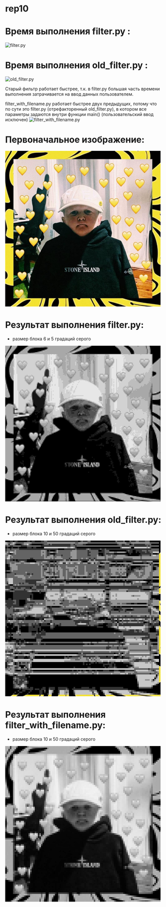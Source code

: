 # rep10

# Время выполнения filter.py :
![filter.py](https://user-images.githubusercontent.com/84004210/144651372-11a5fe63-9ba3-4700-9013-c1d2387c6a4d.png)

# Время выполнения old_filter.py :
![old_filter.py](https://user-images.githubusercontent.com/84004210/144651583-ef6c7c5d-32cc-415b-8568-7a7455514e1c.png)

Старый фильтр работает быстрее, т.к. в filter.py большая часть времени выполнения затрачивается на ввод данных пользователем.

filter_with_filename.py работает быстрее двух предыдущих, потому что по сути это filter.py (отрефакторенный old_filter.py), в котором все параметры задаются внутри функции main() (пользовательский ввод исключен)
![filter_with_filename.py](https://user-images.githubusercontent.com/84004210/144653461-a8b45213-5cd3-4ede-b7e6-5d067161148e.png)


# Первоначальное изображение:
<img src="img.jpg" width="500" />

# Результат выполнения filter.py:
* размер блока 6 и 5 градаций серого
<img src="new_imgg.jpg" width="500" />

# Результат выполнения old_filter.py:
* размер блока 10 и 50 градаций серого
<img src="res.jpg" width="500" />

# Результат выполнения filter_with_filename.py:
* размер блока 10 и 50 градаций серого
<img src="result.jpg" width="500" />

